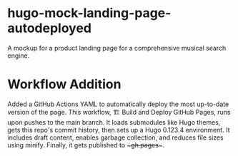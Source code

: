 # hugo-mock-landing-page-autodeployed
A mockup for a product landing page for a comprehensive musical search engine.

# Workflow Addition
Added a GitHub Actions YAML to automatically deploy the most up-to-date version of the page. This workflow, 🏗️ Build and Deploy GitHub Pages, runs upon pushes to the main branch. It loads submodules like Hugo themes, gets this repo's commit history, then sets up a Hugo 0.123.4 environment. It includes draft content, enables garbage collection, and reduces file sizes using minify. Finally, it gets published to ~~~gh.pages~~~.
